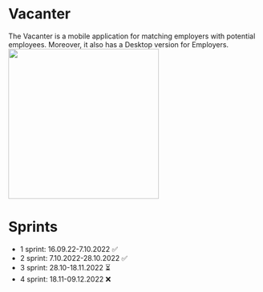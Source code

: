 # Vacanter
The Vacanter is a mobile application for matching employers with potential employees. Moreover, it also has a Desktop version for Employers.
<img src="https://user-images.githubusercontent.com/55112338/197409494-8b04a651-0cd0-43fc-a703-a393672411d6.svg" width="300" height="300">
# Sprints
- 1 sprint: 16.09.22-7.10.2022 ✅
- 2 sprint: 7.10.2022-28.10.2022 ✅
- 3 sprint: 28.10-18.11.2022 ⏳
- 4 sprint: 18.11-09.12.2022 ❌
